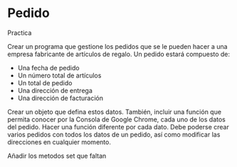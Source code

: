 # Pedido
Practica

Crear un programa que gestione los pedidos que se le pueden hacer a una empresa fabricante de artículos de regalo. Un pedido estará compuesto de:
- Una fecha de pedido
- Un número total de artículos
- Un total de pedido
- Una dirección de entrega
- Una dirección de facturación

Crear un objeto que defina estos datos. También, incluir una función que permita conocer por la Consola de Google Chrome, cada uno de los datos del pedido. Hacer una función diferente por cada dato. Debe poderse crear varios pedidos con todos los datos de un pedido, así como modificar las direcciones en cualquier momento.


Añadir los metodos set que faltan